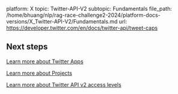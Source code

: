 platform: X
topic: Twitter-API-V2
subtopic: Fundamentals
file_path: /home/bhuang/nlp/rag-race-challenge2-2024/platform-docs-versions/X_Twitter-API-V2/Fundamentals.md
url: https://developer.twitter.com/en/docs/twitter-api/tweet-caps

## Next steps

[Learn more about Twitter Apps](https://developer.twitter.com/en/docs/apps "Learn more about Twitter Apps")

[Learn more about Projects](https://developer.twitter.com/en/docs/projects "Learn more about Projects")

[Learn more about Twitter API v2 access levels](https://developer.twitter.com/en/docs/twitter-api/getting-started/about-twitter-api "Learn more about Twitter API v2 access levels")